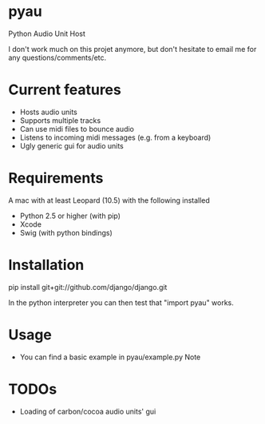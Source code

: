 pyau
====

Python Audio Unit Host

I don't work much on this projet anymore, but don't hesitate to email me for any questions/comments/etc.



Current features
================

* Hosts audio units
* Supports multiple tracks
* Can use midi files to bounce audio
* Listens to incoming midi messages (e.g. from a keyboard)
* Ugly generic gui for audio units


Requirements
============
A mac with at least Leopard (10.5) with the following installed

* Python 2.5 or higher (with pip)
* Xcode
* Swig (with python bindings)


Installation
============
pip install git+git://github.com/django/django.git

In the python interpreter you can then test that "import pyau" works.


Usage
=====
* You can find a basic example in pyau/example.py
Note


TODOs
================
* Loading of carbon/cocoa audio units' gui


